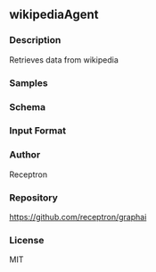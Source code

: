 ## wikipediaAgent

### Description

Retrieves data from wikipedia

### Samples



### Schema



### Input Format



### Author

Receptron

### Repository

https://github.com/receptron/graphai


### License

MIT

